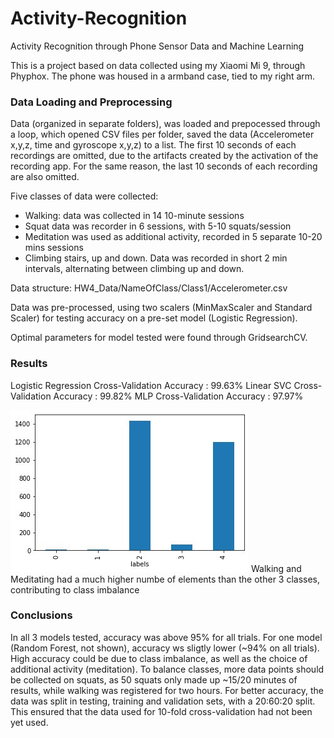 # Activity-Recognition
Activity Recognition through Phone Sensor Data and Machine Learning

This is a project based on data collected using my Xiaomi Mi 9, through Phyphox. The phone was housed in a armband case, tied to my right arm.

### Data Loading and Preprocessing
Data (organized in separate folders), was loaded and prepocessed through a loop, which opened CSV files per folder, saved the data (Accelerometer x,y,z, time and gyroscope x,y,z) to a list. The first 10 seconds of each recordings are omitted, due to the artifacts created by the activation of the recording app. For the same reason, the last 10 seconds of each recording are also omitted.

Five classes of data were collected:
- Walking: data was collected in 14 10-minute sessions
- Squat data was recorder in 6 sessions, with 5-10 squats/session
- Meditation was used as additional activity, recorded in 5 separate 10-20 mins sessions
- Climbing stairs, up and down. Data was recorded in short 2 min intervals, alternating between climbing up and down.

Data structure: HW4_Data/NameOfClass/Class1/Accelerometer.csv

Data was pre-processed, using two scalers (MinMaxScaler and Standard Scaler) for testing accuracy on a pre-set model (Logistic Regression).

Optimal parameters for model tested were found through GridsearchCV.


### Results
Logistic Regression Cross-Validation Accuracy : 99.63%
Linear SVC Cross-Validation Accuracy          : 99.82% 
MLP Cross-Validation Accuracy                 : 97.97%

![Class inbalance graph](https://github.com/irenebbb/Activity-Recognition/blob/main/HW4_Data/photo5981064361856317106.jpg?raw=true)
Walking and Meditating had a much higher numbe of elements than the other 3 classes, contributing to class imbalance

### Conclusions
In all 3 models tested, accuracy was above 95% for all trials. For one model (Random Forest, not shown), accuracy ws sligtly lower (~94% on all trials). High accuracy could be due to class imbalance, as well as the choice of additional activity (meditation). To balance classes, more data points should be collected on squats, as 50 squats only made up ~15/20 minutes of results, while walking was registered for two hours. For better accuracy, the data was split in testing, training and validation sets, with a 20:60:20 split. This ensured that the data used for 10-fold cross-validation had not been yet used.
